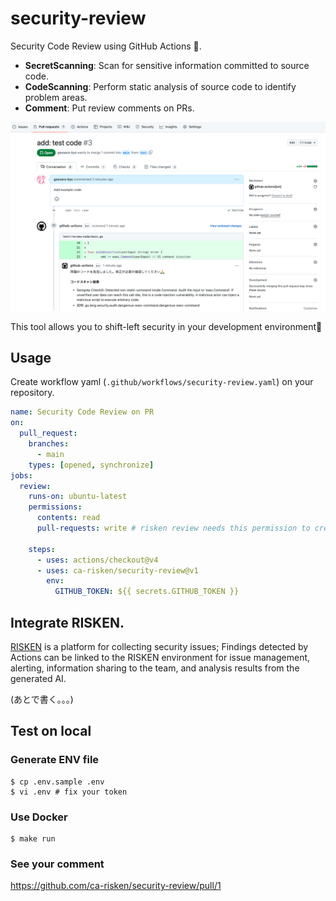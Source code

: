 # security-review

Security Code Review using GitHub Actions 🤖.

- **SecretScanning**: Scan for sensitive information committed to source code.
- **CodeScanning**: Perform static analysis of source code to identify problem areas.
- **Comment**: Put review comments on PRs.

![image](image/pullrequest-review.png)

This tool allows you to shift-left security in your development environment💪

## Usage

Create workflow yaml (`.github/workflows/security-review.yaml`) on your repository.

```yaml
name: Security Code Review on PR
on:
  pull_request:
    branches:
      - main
    types: [opened, synchronize]
jobs:
  review:
    runs-on: ubuntu-latest
    permissions:
      contents: read
      pull-requests: write # risken review needs this permission to create a comment on the PR

    steps:
      - uses: actions/checkout@v4
      - uses: ca-risken/security-review@v1
        env:
          GITHUB_TOKEN: ${{ secrets.GITHUB_TOKEN }}
```

## Integrate RISKEN.

[RISKEN](https://docs.security-hub.jp/) is a platform for collecting security issues; Findings detected by Actions can be linked to the RISKEN environment for issue management, alerting, information sharing to the team, and analysis results from the generated AI.

(あとで書く。。。)

## Test on local

### Generate ENV file

```shell
$ cp .env.sample .env
$ vi .env # fix your token
```

### Use Docker

```shell
$ make run
```

### See your comment

https://github.com/ca-risken/security-review/pull/1
